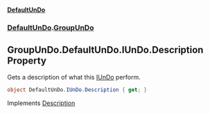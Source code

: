 #### [DefaultUnDo](DefaultUnDo.md 'DefaultUnDo')
### [DefaultUnDo](DefaultUnDo.md#DefaultUnDo 'DefaultUnDo').[GroupUnDo](GroupUnDo.md 'DefaultUnDo.GroupUnDo')
## GroupUnDo.DefaultUnDo.IUnDo.Description Property
Gets a description of what this [IUnDo](IUnDo.md 'DefaultUnDo.IUnDo') perform.  
```csharp
object DefaultUnDo.IUnDo.Description { get; }
```

Implements [Description](IUnDo_Description.md 'DefaultUnDo.IUnDo.Description')  
